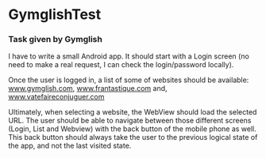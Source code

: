 # GymglishTest

### Task given by Gymglish
I have to write a small Android app. It should start with a Login screen (no need to make a real request, I can check the login/password locally).

Once the user is logged in, a list of some of websites should be available: www.gymglish.com, www.frantastique.com and, www.vatefaireconjuguer.com

Ultimately, when selecting a website, the WebView should load the selected URL. The user should be able to navigate between those different screens (Login, List and Webview) with the back button of the mobile phone as well. This back button should always take the user to the previous logical state of the app, and not the last visited state.
